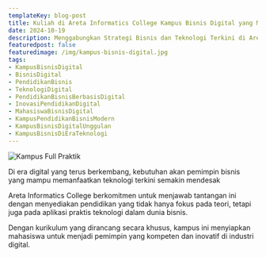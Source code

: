 ```yaml
---
templateKey: blog-post
title: Kuliah di Areta Informatics College Kampus Bisnis Digital yang Menggabungkan Strategi Bisnis dengan Teknologi Terkini
date: 2024-10-19
description: Menggabungkan Strategi Bisnis dan Teknologi Terkini di Areta Informatics College untuk Menciptakan Pemimpin Digital Masa Depan
featuredpost: false
featuredimage: /img/kampus-bisnis-digital.jpg
tags:
- KampusBisnisDigital	
- BisnisDigital	
- PendidikanBisnis	
- TeknologiDigital	
- PendidikanBisnisBerbasisDigital	
- InovasiPendidikanDigital
- MahasiswaBisnisDigital	
- KampusPendidikanBisnisModern	
- KampusBisnisDigitalUnggulan	
- KampusBisnisDiEraTeknologi	
---
```


![Kampus Full Praktik](/img/kampus-bisnis-digital.jpg "Kampus Full Praktik")

Di era digital yang terus berkembang, kebutuhan akan pemimpin bisnis yang mampu memanfaatkan teknologi terkini semakin mendesak											
											
Areta Informatics College berkomitmen untuk menjawab tantangan ini dengan menyediakan pendidikan yang tidak hanya fokus pada teori, tetapi juga pada aplikasi praktis teknologi dalam dunia bisnis.											
											
Dengan kurikulum yang dirancang secara khusus, kampus ini menyiapkan mahasiswa untuk menjadi pemimpin yang kompeten dan inovatif di industri digital.											